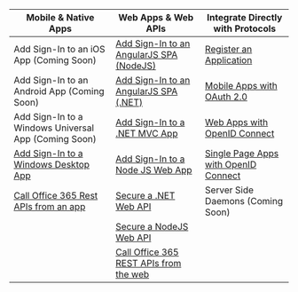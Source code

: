 | Mobile & Native Apps | Web Apps & Web APIs | Integrate Directly with Protocols |
| ----------------------- | ------------------------------- | --------------------- |
| Add Sign-In to an iOS App (Coming Soon) | [Add Sign-In to an AngularJS SPA (NodeJS)](active-directory-v2-devquickstarts-angular-node.md) | [Register an Application](active-directory-v2-app-registration.md) |
| Add Sign-In to an Android App (Coming Soon) | [Add Sign-In to an AngularJS SPA (.NET)](active-directory-v2-devquickstarts-angular-dotnet.md) | [Mobile Apps with OAuth 2.0](active-directory-v2-protocols-oauth-code.md) |
| Add Sign-In to a Windows Universal App (Coming Soon) | [Add Sign-In to a .NET MVC App](active-directory-v2-devquickstarts-dotnet-web.md) | [Web Apps with OpenID Connect](active-directory-v2-protocols-oidc.md) |
| [Add Sign-In to a Windows Desktop App](active-directory-v2-devquickstarts-wpf.md)| [Add Sign-In to a Node JS Web App](active-directory-v2-devquickstarts-node-web.md) | [Single Page Apps with OpenID Connect](active-directory-protocols-implicit.md) 
| [Call Office 365 Rest APIs from an app](https://www.msdn.com/office/office365/howto/authenticate-Office-365-APIs-using-v2) | [Secure a .NET Web API](active-directory-v2-devquickstarts-dotnet-api.md) | Server Side Daemons (Coming Soon) |
|  |  [Secure a NodeJS Web API](active-directory-v2-devquickstarts-node-api.md) |
|  | [Call Office 365 REST APIs from the web](https://www.msdn.com/office/office365/howto/authenticate-Office-365-APIs-using-v2) |

